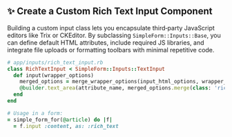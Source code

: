 ## ✨ Create a Custom Rich Text Input Component

Building a custom input class lets you encapsulate third‑party JavaScript editors like Trix or CKEditor. By subclassing `SimpleForm::Inputs::Base`, you can define default HTML attributes, include required JS libraries, and integrate file uploads or formatting toolbars with minimal repetitive code.

```ruby
# app/inputs/rich_text_input.rb
class RichTextInput < SimpleForm::Inputs::TextInput
  def input(wrapper_options)
    merged_options = merge_wrapper_options(input_html_options, wrapper_options)
    @builder.text_area(attribute_name, merged_options.merge(class: 'rich-text-editor', data: { direct_upload: true }))
  end
end

# Usage in a form:
= simple_form_for(@article) do |f|
  = f.input :content, as: :rich_text
```